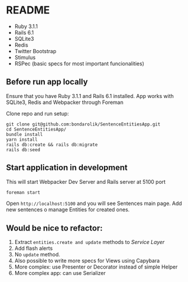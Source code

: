 # README

* Ruby 3.1.1
* Rails 6.1
* SQLite3
* Redis
* Twitter Bootstrap
* Stimulus
* RSPec (basic specs for most important funcionalities)

## Before run app locally

Ensure that you have Ruby 3.1.1 and Rails 6.1 installed.
App works with SQLite3, Redis and Webpacker through Foreman

Clone repo and run setup:

```
git clone git@github.com:bondarolik/SentenceEntitiesApp.git
cd SentenceEntitiesApp/
bundle install
yarn install
rails db:create && rails db:migrate
rails db:seed
```

## Start application in development

This will start Webpacker Dev Server and Rails server at 5100 port

```ruby
foreman start
```

Open `http://localhost:5100` and you will see Sentences main page. Add new sentences o manage Entities for created ones.

## Would be nice to refactor:

1. Extract `entities.create and update` methods to *Service Layer* 
2. Add flash alerts
3. No `update` method. 
4. Also possible to write more specs for Views using Capybara
5. More complex: use Presenter or Decorator instead of simple Helper
6. More complex app: can use Serializer
